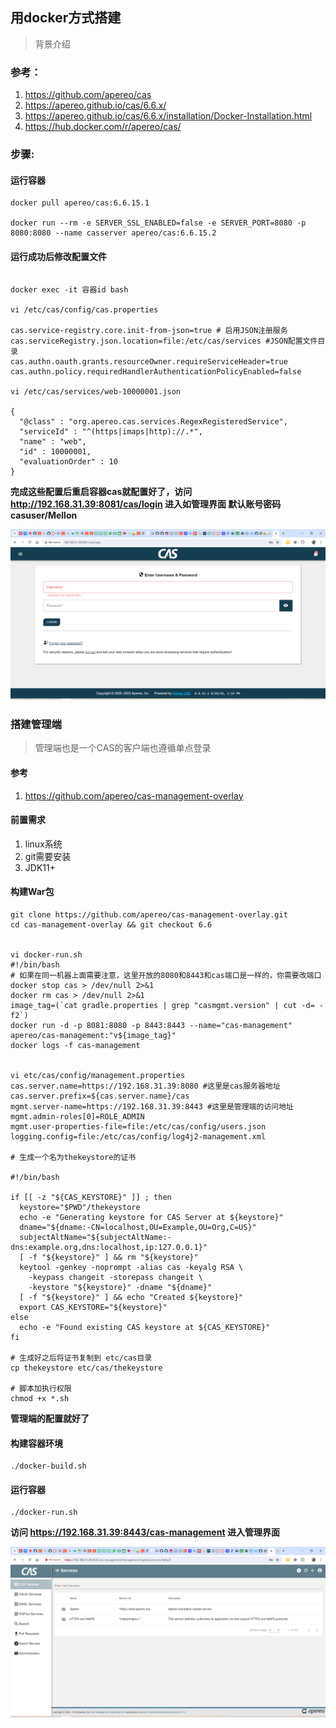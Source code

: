 ## 用docker方式搭建

> 背景介绍

### 参考：

1. https://github.com/apereo/cas
2. https://apereo.github.io/cas/6.6.x/
3. https://apereo.github.io/cas/6.6.x/installation/Docker-Installation.html
4. https://hub.docker.com/r/apereo/cas/

### 步骤:

#### 运行容器

```shell
docker pull apereo/cas:6.6.15.1

docker run --rm -e SERVER_SSL_ENABLED=false -e SERVER_PORT=8080 -p 8080:8080 --name casserver apereo/cas:6.6.15.2
```

#### 运行成功后修改配置文件

```shell

docker exec -it 容器id bash

vi /etc/cas/config/cas.properties

cas.service-registry.core.init-from-json=true # 启用JSON注册服务
cas.serviceRegistry.json.location=file:/etc/cas/services #JSON配置文件目录
cas.authn.oauth.grants.resourceOwner.requireServiceHeader=true
cas.authn.policy.requiredHandlerAuthenticationPolicyEnabled=false

vi /etc/cas/services/web-10000001.json

{
  "@class" : "org.apereo.cas.services.RegexRegisteredService",
  "serviceId" : "^(https|imaps|http)://.*",
  "name" : "web",
  "id" : 10000001,
  "evaluationOrder" : 10
}
```

**完成这些配置后重启容器cas就配置好了，访问 http://192.168.31.39:8081/cas/login 进入如管理界面 默认账号密码casuser/Mellon**

![alt text](image-1.png)

### 搭建管理端

> 管理端也是一个CAS的客户端也遵循单点登录

#### 参考

1. https://github.com/apereo/cas-management-overlay

#### 前置需求

1. linux系统
2. git需要安装
3. JDK11+

#### 构建War包

```shell
git clone https://github.com/apereo/cas-management-overlay.git
cd cas-management-overlay && git checkout 6.6


vi docker-run.sh
#!/bin/bash
# 如果在同一机器上面需要注意，这里开放的8080和8443和cas端口是一样的，你需要改端口
docker stop cas > /dev/null 2>&1
docker rm cas > /dev/null 2>&1
image_tag=(`cat gradle.properties | grep "casmgmt.version" | cut -d= -f2`)
docker run -d -p 8081:8080 -p 8443:8443 --name="cas-management" apereo/cas-management:"v${image_tag}"
docker logs -f cas-management


vi etc/cas/config/management.properties
cas.server.name=https://192.168.31.39:8080 #这里是cas服务器地址
cas.server.prefix=${cas.server.name}/cas
mgmt.server-name=https://192.168.31.39:8443 #这里是管理端的访问地址
mgmt.admin-roles[0]=ROLE_ADMIN
mgmt.user-properties-file=file:/etc/cas/config/users.json
logging.config=file:/etc/cas/config/log4j2-management.xml

# 生成一个名为thekeystore的证书

#!/bin/bash

if [[ -z "${CAS_KEYSTORE}" ]] ; then
  keystore="$PWD"/thekeystore
  echo -e "Generating keystore for CAS Server at ${keystore}"
  dname="${dname:-CN=localhost,OU=Example,OU=Org,C=US}"
  subjectAltName="${subjectAltName:-dns:example.org,dns:localhost,ip:127.0.0.1}"
  [ -f "${keystore}" ] && rm "${keystore}"
  keytool -genkey -noprompt -alias cas -keyalg RSA \
    -keypass changeit -storepass changeit \
    -keystore "${keystore}" -dname "${dname}"
  [ -f "${keystore}" ] && echo "Created ${keystore}"
  export CAS_KEYSTORE="${keystore}"
else
  echo -e "Found existing CAS keystore at ${CAS_KEYSTORE}"
fi

# 生成好之后将证书复制到 etc/cas目录
cp thekeystore etc/cas/thekeystore

# 脚本加执行权限
chmod +x *.sh
```

**管理端的配置就好了**

#### 构建容器环境

```shell
./docker-build.sh
```

#### 运行容器

```shell
./docker-run.sh
```

**访问 https://192.168.31.39:8443/cas-management 进入管理界面**

![alt text](image.png)
